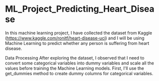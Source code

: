 # ML_Project_Predicting_Heart_Disease

In this machine learning project, I have collected the dataset from Kaggle (https://www.kaggle.com/ronitf/heart-disease-uci) and I will be using Machine Learning to predict whether any person is suffering from heart disease.

Data Processing
After exploring the dataset, I observed that I need to convert some categorical variables into dummy variables and scale all the values before training the Machine Learning models. First, I'll use the get_dummies method to create dummy columns for categorical variables.

